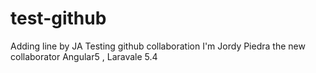 # test-github


Adding line by JA
Testing github collaboration
I'm Jordy Piedra the new collaborator
Angular5 , Laravale 5.4
